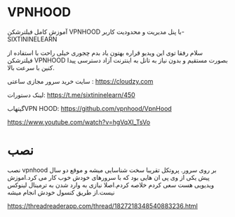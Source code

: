 # VPNHOOD

 آموزش کامل فیلترشکن VPNHOOD با پنل مدیریت و محدودیت کاربر-SIXTININELEARN 


سلام رفقا توی این ویدیو قراره بهتون یاد بدم چجوری خیلی راحت با استفاده از فیلترشکن VPNHOOD بصورت مستقیم و بدون نیاز به تانل به اینترنت آزاد دسترسی پیدا کنین با سرعت بالا.

سایت خرید سرور مجازی ساعتی :
https://cloudzy.com

لینک دستورات:
https://t.me/sixtininelearn/450

گیتهابVPN HOOD:
https://github.com/vpnhood/VpnHood


https://www.youtube.com/watch?v=hgVqXI_TsVo




# نصب

نصب vpnhood بر روی سرور. پروتکل تقریبا سخت شناسایی میشه و موقع دو سال پیش یکی از وی پی ان هایی بود که با سرورهای خودش خوب کار می کرد.اموزش ویدیویی هست سعی کردم خلاصه کردم.اصلا نیازی به وارد شدن به ترمینال لینوکس نیست.از طریق کنسول خودش انجام میشه

https://threadreaderapp.com/thread/1827218348540883236.html